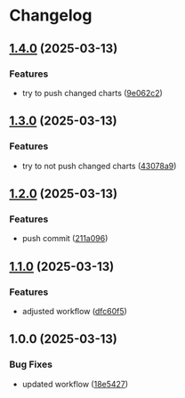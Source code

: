 # Changelog

## [1.4.0](https://github.com/PrivateAIM/hub-helm-test/compare/v1.3.0...v1.4.0) (2025-03-13)


### Features

* try to push changed charts ([9e062c2](https://github.com/PrivateAIM/hub-helm-test/commit/9e062c2c1cede8cd5a07eb50a7bd3291e29987ed))

## [1.3.0](https://github.com/PrivateAIM/hub-helm-test/compare/v1.2.0...v1.3.0) (2025-03-13)


### Features

* try to not push changed charts ([43078a9](https://github.com/PrivateAIM/hub-helm-test/commit/43078a9586737d9d42133b915602187a222a1db7))

## [1.2.0](https://github.com/PrivateAIM/hub-helm-test/compare/v1.1.0...v1.2.0) (2025-03-13)


### Features

* push commit ([211a096](https://github.com/PrivateAIM/hub-helm-test/commit/211a096433731f4a25ae8b80d5c216c7dd332981))

## [1.1.0](https://github.com/PrivateAIM/hub-helm-test/compare/v1.0.0...v1.1.0) (2025-03-13)


### Features

* adjusted workflow ([dfc60f5](https://github.com/PrivateAIM/hub-helm-test/commit/dfc60f50da13e47fdf4d07a6da94d3eb3874c445))

## 1.0.0 (2025-03-13)


### Bug Fixes

* updated workflow ([18e5427](https://github.com/PrivateAIM/hub-helm-test/commit/18e5427d2c4bccaef85ed8205699d0e0b891e3bb))
